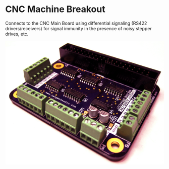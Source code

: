 # CNC Machine Breakout

Connects to the CNC Main Board using differential signaling (RS422 drivers/receivers) for signal immunity in the presence of noisy stepper drives, etc.

![PCB](board.png)
